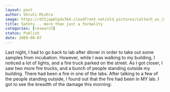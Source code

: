 ```yaml
---
layout: post
author: Shruti Mishra
image: https://d31japmlpdv3k4.cloudfront.net/old_pictures/caltech_as_it_happens/6a0105349b8251970b0120a4d05b68970b.jpg
title: Safety... more than just a formality
categories: [research]
status: Publish
date: 2009-08-07
---
```



Last night, I had to go back to lab after dinner in order to take out some samples from incubation. However, while I was walking to my building, I noticed a lot of lights, and a fire truck parked on the street. As I got closer, I saw two more fire trucks, and a bunch of people standing outside my building. There had been a fire in one of the labs. After talking to a few of the people standing outside, I found out that the fire had been in MY lab. I got to see the breadth of the damage this morning:
